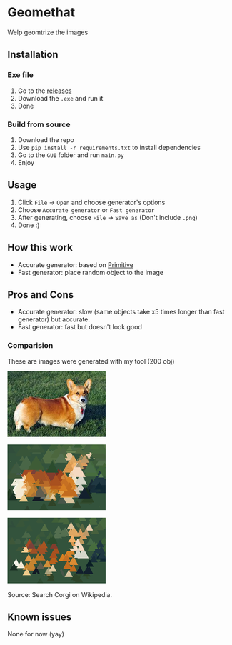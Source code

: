 # Geomethat
Welp geomtrize the images
## Installation
### Exe file
1. Go to the [releases](https://github.com/Brain-Flooder/Geomethat/releases/)
2. Download the `.exe` and run it
3. Done
### Build from source
1. Download the repo
2. Use `pip install -r requirements.txt` to install dependencies
3. Go to the `GUI` folder and run `main.py`
4. Enjoy
## Usage
1. Click `File` -> `Open` and choose generator's options
2. Choose `Accurate generator` or `Fast generator`
3. After generating, choose `File` -> `Save as` (Don't include `.png`)
4. Done :)
## How this work
- Accurate generator: based on [Primitive](https://github.com/fogleman/primitive)
- Fast generator: place random object to the image
## Pros and Cons
- Accurate generator: slow (same objects take x5 times longer than fast generator) but accurate.
- Fast generator: fast but doesn't look good
### Comparision
These are images were generated with my tool (200 obj)

![Original](https://github.com/Brain-Flooder/Geomethat/blob/main/example/old_img.jpg?raw=true)

![Accurate gen](https://github.com/Brain-Flooder/Geomethat/blob/main/example/accurate.png?raw=true)

![Fast gen](https://github.com/Brain-Flooder/Geomethat/blob/main/example/fast.png?raw=true)

Source: Search Corgi on Wikipedia.
## Known issues
None for now (yay)
